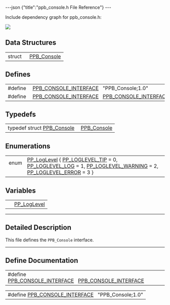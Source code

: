 ---json {"title":"ppb\_console.h File Reference"} ---

Include dependency graph for ppb\_console.h:

![](/docs/native-client/pepper_stable/c/ppb__console_8h__incl.png)

Data Structures
---------------

<table><tbody><tr class="odd"><td style="text-align: right;">struct  </td><td><a href="/docs/native-client/pepper_stable/c/struct_p_p_b___console__1__0/" class="el">PPB_Console</a></td></tr></tbody></table>

Defines
-------

<table><tbody><tr class="odd"><td style="text-align: right;">#define </td><td><a href="/docs/native-client/pepper_stable/c/ppb__console_8h#af944896c561ac6200f2170a9060b4d3e" class="el">PPB_CONSOLE_INTERFACE</a>   "PPB_Console;1.0"</td></tr><tr class="even"><td style="text-align: right;">#define </td><td><a href="/docs/native-client/pepper_stable/c/ppb__console_8h#aeb04d0356a4ddc1488162c9512d318dd" class="el">PPB_CONSOLE_INTERFACE</a>   <a href="/docs/native-client/pepper_stable/c/ppb__console_8h#af944896c561ac6200f2170a9060b4d3e" class="el">PPB_CONSOLE_INTERFACE</a></td></tr></tbody></table>

Typedefs
--------

<table><tbody><tr class="odd"><td style="text-align: right;">typedef struct <a href="/docs/native-client/pepper_stable/c/struct_p_p_b___console__1__0/" class="el">PPB_Console</a> </td><td><a href="/docs/native-client/pepper_stable/c/group___interfaces#gab38f2ca92926b53d58d1cf2ce6320ebb" class="el">PPB_Console</a></td></tr></tbody></table>

Enumerations
------------

<table><tbody><tr class="odd"><td style="text-align: right;">enum  </td><td><a href="/docs/native-client/pepper_stable/c/group___enums#gac39067c0883ec80b94290dd2a3bae440" class="el">PP_LogLevel</a> { <a href="/docs/native-client/pepper_stable/c/group___enums#ggac39067c0883ec80b94290dd2a3bae440afe7444b89be7688e17bd6e4f0b1d3b34" class="el">PP_LOGLEVEL_TIP</a> = 0, <a href="/docs/native-client/pepper_stable/c/group___enums#ggac39067c0883ec80b94290dd2a3bae440a8c6fdcc8aa698af314fe72ebd08db32a" class="el">PP_LOGLEVEL_LOG</a> = 1, <a href="/docs/native-client/pepper_stable/c/group___enums#ggac39067c0883ec80b94290dd2a3bae440a66a3c4f684827eb994093dea14284aaf" class="el">PP_LOGLEVEL_WARNING</a> = 2, <a href="/docs/native-client/pepper_stable/c/group___enums#ggac39067c0883ec80b94290dd2a3bae440a5854926dface39f205d138d9e47c37eb" class="el">PP_LOGLEVEL_ERROR</a> = 3 }</td></tr></tbody></table>

Variables
---------

<table><tbody><tr class="odd"><td style="text-align: right;"> </td><td><a href="/docs/native-client/pepper_stable/c/group___enums#gac39067c0883ec80b94290dd2a3bae440" class="el">PP_LogLevel</a></td></tr></tbody></table>

------------------------------------------------------------------------

<span id="details" class="anchor" style="margin: 0;"></span>

Detailed Description
--------------------

This file defines the `PPB_Console` interface.

------------------------------------------------------------------------

Define Documentation
--------------------

<span id="aeb04d0356a4ddc1488162c9512d318dd" class="anchor" style="margin: 0;"></span>

<table><tbody><tr class="odd"><td>#define <a href="/docs/native-client/pepper_stable/c/ppb__console_8h#aeb04d0356a4ddc1488162c9512d318dd" class="el">PPB_CONSOLE_INTERFACE</a>   <a href="/docs/native-client/pepper_stable/c/ppb__console_8h#af944896c561ac6200f2170a9060b4d3e" class="el">PPB_CONSOLE_INTERFACE</a></td></tr></tbody></table>

<span id="af944896c561ac6200f2170a9060b4d3e" class="anchor" style="margin: 0;"></span>

<table><tbody><tr class="odd"><td>#define <a href="/docs/native-client/pepper_stable/c/ppb__console_8h#af944896c561ac6200f2170a9060b4d3e" class="el">PPB_CONSOLE_INTERFACE</a>   "PPB_Console;1.0"</td></tr></tbody></table>
